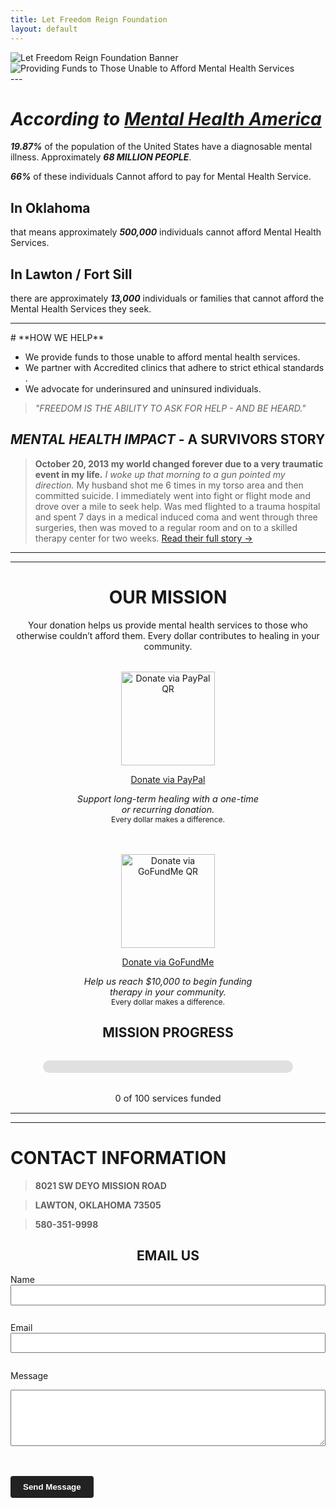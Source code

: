 ```yaml
---
title: Let Freedom Reign Foundation
layout: default
---
```

<!-- TOP -->
<div id="top"></div>

<div class="hero-container">
  <img id="hero-banner" src="/lfrf/assets/graphics/hero-banner/lfrf-hero-banner-key.png" alt="Let Freedom Reign Foundation Banner" class="hero-banner" />
</div>

<div class="sub-banner-container">
  <img src="/lfrf/assets/graphics/sub-banner/lfrf-sub-banner.png" alt="Providing Funds to Those Unable to Afford Mental Health Services" class="sub-banner" />
</div>
---

# ***According to [Mental Health America](https://mhanational.org/resources/quick-facts-and-statistics-about-mental-health/)***
 
 ***19.87%*** of the population of the United States have a diagnosable mental illness. Approximately ***68 MILLION PEOPLE***.

***66%*** of these individuals Cannot afford to pay for Mental Health Service.

## **In Oklahoma**
that means approximately ***500,000*** individuals cannot afford Mental Health Services.

## **In Lawton / Fort Sill**
there are approximately ***13,000*** individuals or families that cannot afford the Mental Health Services they seek.

---
<!-- About Section -->
<div id="about"></div>
# **HOW WE HELP**

- We provide funds to those unable to afford mental health services.
- We partner with Accredited clinics that adhere to strict ethical standards .
- We advocate for underinsured and uninsured individuals.  

> *"FREEDOM IS THE ABILITY TO ASK FOR HELP - AND BE HEARD."*

## *MENTAL HEALTH IMPACT* - **A SURVIVORS STORY**
> **October 20, 2013 my world changed forever due to a very traumatic event in my life.** *I woke up that morning to a gun pointed my direction.* My husband shot me 6 times in my torso area and then committed suicide. I immediately went into fight or flight mode and drove over a mile to seek help. Was med flighted to a trauma hospital and spent 7 days in a medical induced coma and went through three surgeries, then was moved to a regular room and on to a skilled therapy center for two weeks.
> [Read their full story →](/lfrf-mock/impact-story/)

---
---
<!-- Donate Section -->
<a id="donate"></a>
<h1 style="text-align: center;">OUR MISSION</h1>

<p style="text-align: center; max-width: 600px; margin: 0 auto;">
  Your donation helps us provide mental health services to those who otherwise couldn’t afford them. Every dollar contributes to healing in your community.
</p>

<div style="display: flex; flex-wrap: wrap; justify-content: center; gap: 3rem; margin-top: 2rem;">

<!-- PayPal Block -->
  <div class="qr-block" style="text-align: center;">
  <img src="/lfrf/assets/graphics/qr/paypal-qr.png" alt="Donate via PayPal QR" width="150" />
  <p><a href="https://www.paypal.com/donate/?hosted_button_id=2W28XMRRM5CDW&source=qr" target="_blank">Donate via PayPal</a></p>
  <p style="max-width: 300px; margin: 0 auto; font-size: 0.9rem;">
      <em>Support long-term healing with a one-time or recurring donation.</em><br>
      <small>Every dollar makes a difference.</small>
    </p>
</div>

  <!-- GoFundMe Block -->
<div class="qr-block" style="text-align: center;">
  <img src="/lfrf/assets/graphics/qr/gofundme-qr.png" alt="Donate via GoFundMe QR" width="150" />
  <p><a href="https://www.gofundme.com/f/support-mental-health-access-in-oklahoma/cl/s?lang=en_US&utm_campaign=fp_sharesheet&utm_medium=customer&utm_source=copy_link&attribution_id=sl%3Ade062269-2c73-44b4-8c86-f023a193d786" target="_blank">Donate via GoFundMe</a></p>
  <p style="max-width: 300px; margin: 0 auto; font-size: 0.9rem;">
      <em>Help us reach $10,000 to begin funding therapy in your community.</em><br>
      <small>Every dollar makes a difference.</small>
   </p>
</div>
</div>

<!-- LFRF Donation Tracker Block -->
<h2 style="text-align: center;">MISSION PROGRESS</h2>
<!-- PROGRESS BAR CONTAINER -->
<div id="service-progress" style="max-width: 400px; margin: 2rem auto; background: #e0e0e0; border-radius: 10px; height: 20px;">
  <div id="progress-bar" style="width: 0%; background: #5c6bc0; height: 100%; border-radius: 10px; transition: width 1s ease-in-out;"></div>
</div>

<!-- TEXT DISPLAYING PROGRESS COUNT -->
<p style="text-align: center; font-size: 0.9rem;" id="service-count">
  0 of 100 services funded
</p>

<!-- FUTURE AUTOMATION READY SCRIPT -->
<script>
  document.addEventListener("DOMContentLoaded", function () {
    const servicesFunded = 0; // <-- UPDATE this value
    const goal = 100;          // <-- UPDATE this if needed

    const percentage = (servicesFunded / goal) * 100;
    document.getElementById("progress-bar").style.width = percentage + "%";
    document.getElementById("service-count").innerText = `${servicesFunded} of ${goal} services funded`;
  });
</script>

<!-- INSTRUCTIONS FOR MAINTAINERS -->
<!-- FUTURE AUTOMATION:
- This block is structured to be easily adapted for automation.
- You can replace the "servicesFunded" and "goal" variables with values pulled from:
  - A CMS field
  - A remote JSON file (via fetch)
  - A connected Google Sheet with a public API
  - A server-side variable if integrated into a dynamic site
-->
---
---
<!-- Contact Section -->
<a id="contact"></a>
# CONTACT INFORMATION

> **8021 SW DEYO MISSION ROAD**

> **LAWTON, OKLAHOMA 73505**

> **580-351-9998**

<h2 style="text-align: center;">EMAIL US</h2>

<form action="https://formspree.io/f/mvgazyzg" method="POST" style="max-width: 600px; margin: 0 auto;">
  <label for="name">Name</label><br/>
  <input type="text" id="name" name="name" required style="width: 100%; padding: 0.5em; margin-bottom: 1em;" />

  <label for="email">Email</label><br/>
  <input type="email" id="email" name="_replyto" required style="width: 100%; padding: 0.5em; margin-bottom: 1em;" />

  <label for="message">Message</label><br/>
  <textarea id="message" name="message" rows="5" required style="width: 100%; padding: 0.5em;"></textarea>

  <br/><br/>
  <button type="submit" style="padding: 0.75em 1.5em; background-color: #222; color: #fff; border: none; border-radius: 4px; font-weight: bold;">
    Send Message
  </button>
</form>

